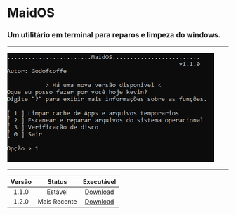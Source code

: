 # MaidOS
### Um utilitário em terminal para reparos e limpeza do windows.
***
![screenshot](/.exemplo/TEMPLATE.PNG)
***
Versão | Status | Executável
:---: | :---: | :---:
1.1.0 | Estável | [Download](https://github.com/Godofcoffe/MaidOS/releases/tag/v1.1.0)
1.2.0 | Mais Recente | [Download](https://github.com/Godofcoffe/MaidOS/raw/v1.2.0/MaidOS.exe)
